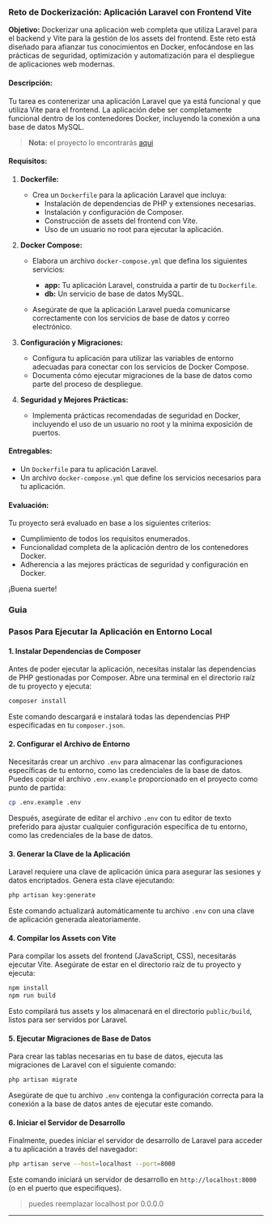 ### Reto de Dockerización: Aplicación Laravel con Frontend Vite

**Objetivo:** Dockerizar una aplicación web completa que utiliza Laravel para el backend y Vite para la gestión de los assets del frontend. Este reto está diseñado para afianzar tus conocimientos en Docker, enfocándose en las prácticas de seguridad, optimización y automatización para el despliegue de aplicaciones web modernas.

#### Descripción:

Tu tarea es contenerizar una aplicación Laravel que ya está funcional y que utiliza Vite para el frontend. La aplicación debe ser completamente funcional dentro de los contenedores Docker, incluyendo la conexión a una base de datos MySQL.

> **Nota:** el proyecto lo encontrarás [aqui](../Challenge-Docker/)

#### Requisitos:

1. **Dockerfile:**
   - Crea un `Dockerfile` para la aplicación Laravel que incluya:
     - Instalación de dependencias de PHP y extensiones necesarias.
     - Instalación y configuración de Composer.
     - Construcción de assets del frontend con Vite.
     - Uso de un usuario no root para ejecutar la aplicación.

2. **Docker Compose:**
   - Elabora un archivo `docker-compose.yml` que defina los siguientes servicios:
     - **app:** Tu aplicación Laravel, construida a partir de tu `Dockerfile`.
     - **db:** Un servicio de base de datos MySQL.
    
   - Asegúrate de que la aplicación Laravel pueda comunicarse correctamente con los servicios de base de datos y correo electrónico.

3. **Configuración y Migraciones:**
   - Configura tu aplicación para utilizar las variables de entorno adecuadas para conectar con los servicios de Docker Compose.
   - Documenta cómo ejecutar migraciones de la base de datos como parte del proceso de despliegue.

4. **Seguridad y Mejores Prácticas:**
   - Implementa prácticas recomendadas de seguridad en Docker, incluyendo el uso de un usuario no root y la mínima exposición de puertos.

#### Entregables:

- Un `Dockerfile` para tu aplicación Laravel.
- Un archivo `docker-compose.yml` que define los servicios necesarios para tu aplicación.

#### Evaluación:

Tu proyecto será evaluado en base a los siguientes criterios:
- Cumplimiento de todos los requisitos enumerados.
- Funcionalidad completa de la aplicación dentro de los contenedores Docker.
- Adherencia a las mejores prácticas de seguridad y configuración en Docker.

¡Buena suerte!



### Guia

### Pasos Para Ejecutar la Aplicación en Entorno Local

#### 1. Instalar Dependencias de Composer

Antes de poder ejecutar la aplicación, necesitas instalar las dependencias de PHP gestionadas por Composer. Abre una terminal en el directorio raíz de tu proyecto y ejecuta:

```bash
composer install
```

Este comando descargará e instalará todas las dependencias PHP especificadas en tu `composer.json`.

#### 2. Configurar el Archivo de Entorno

Necesitarás crear un archivo `.env` para almacenar las configuraciones específicas de tu entorno, como las credenciales de la base de datos. Puedes copiar el archivo `.env.example` proporcionado en el proyecto como punto de partida:

```bash
cp .env.example .env
```

Después, asegúrate de editar el archivo `.env` con tu editor de texto preferido para ajustar cualquier configuración específica de tu entorno, como las credenciales de la base de datos.

#### 3. Generar la Clave de la Aplicación

Laravel requiere una clave de aplicación única para asegurar las sesiones y datos encriptados. Genera esta clave ejecutando:

```bash
php artisan key:generate
```

Este comando actualizará automáticamente tu archivo `.env` con una clave de aplicación generada aleatoriamente.

#### 4. Compilar los Assets con Vite

Para compilar los assets del frontend (JavaScript, CSS), necesitarás ejecutar Vite. Asegúrate de estar en el directorio raíz de tu proyecto y ejecuta:

```bash
npm install
npm run build
```

Esto compilará tus assets y los almacenará en el directorio `public/build`, listos para ser servidos por Laravel.

#### 5. Ejecutar Migraciones de Base de Datos

Para crear las tablas necesarias en tu base de datos, ejecuta las migraciones de Laravel con el siguiente comando:

```bash
php artisan migrate
```

Asegúrate de que tu archivo `.env` contenga la configuración correcta para la conexión a la base de datos antes de ejecutar este comando.

#### 6. Iniciar el Servidor de Desarrollo

Finalmente, puedes iniciar el servidor de desarrollo de Laravel para acceder a tu aplicación a través del navegador:

```bash
php artisan serve --host=localhost --port=8000
```

Este comando iniciará un servidor de desarrollo en `http://localhost:8000` (o en el puerto que especifiques).

> puedes reemplazar localhost por 0.0.0.0

---
